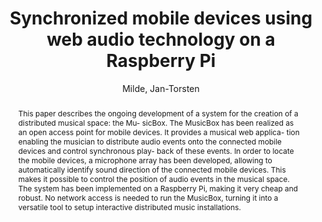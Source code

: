 --- 
  title: "Synchronized mobile devices using web audio technology on a Raspberry Pi" 
  abstract: "This paper describes the ongoing development of a system for the creation of a distributed musical space: the Mu- sicBox. The MusicBox has been realized as an open access point for mobile devices. It provides a musical web applica- tion enabling the musician to distribute audio events onto the connected mobile devices and control synchronous play- back of these events. In order to locate the mobile devices, a microphone array has been developed, allowing to automatically identify sound direction of the connected mobile devices. This makes it possible to control the position of audio events in the musical space. The system has been implemented on a Raspberry Pi, making it very cheap and robust. No network access is needed to run the MusicBox, turning it into a versatile tool to setup interactive distributed music installations." 
  address: "London" 
  author: "Milde, Jan-Torsten" 
  booktitle: "Proceedings of the International Web Audio Conference" 
  editor: "Milde, Jan-Torsten" 
  month: "Proceedings of the International Web Audio Conference"
  pages: "" 
  publisher: "Queen Mary University of London" 
  series: "WAC '17"
  type: "Poster"  
  year: "2017" 
  id: "2017_EA_84" 
  tags: year2017 
---